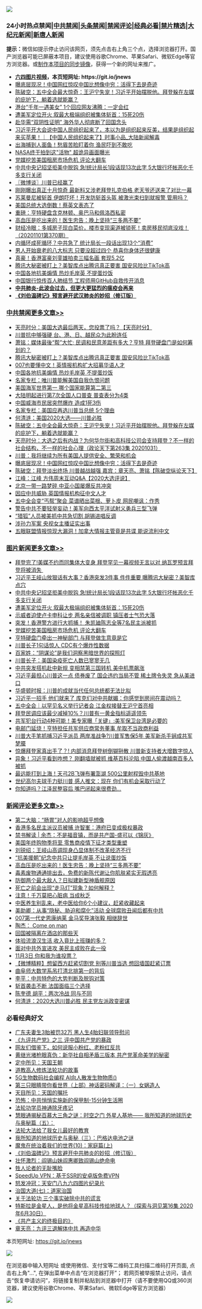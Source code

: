 ![](https://raw.githubusercontent.com/fqnews/bnews/master/64photo/fqnews-qr.jpg)

<div id="tt">
<h3>24小时热点禁闻|<a href="#%E4%B8%AD%E5%85%B1%E7%A6%81%E9%97%BB%E6%9B%B4%E5%A4%9A%E6%96%87%E7%AB%A0">中共禁闻</a>|<a href="#%E5%9B%BE%E7%89%87%E6%96%B0%E9%97%BB%E6%9B%B4%E5%A4%9A%E6%96%87%E7%AB%A0">头条禁闻</a>|<a href="#%E6%96%B0%E9%97%BB%E8%AF%84%E8%AE%BA%E6%9B%B4%E5%A4%9A%E6%96%87%E7%AB%A0">禁闻评论|<a href="#%E5%BF%85%E7%9C%8B%E7%BB%8F%E5%85%B8%E5%A5%BD%E6%96%87">经典必看|<a href="/video.md#%E7%A6%81%E7%89%87%E7%B2%BE%E9%80%89">禁片精选</a>|<a href="https://github.com/fqnews/djy/blob/master/gb/nf1351518.md#1">大纪元新闻</a>|<a href="https://github.com/fqnews/ntdtv/blob/master/gb/prog204.md#1">新唐人新闻</a></h3>
<div><b>提示：</b>微信如提示停止访问该网页，须先点击右上角三个点，选择浏览器打开。国产浏览器可能已屏蔽本项目，建议使用谷歌Chrome、苹果Safari、微软Edge等官方浏览器。或<a href="https://github.com/fqnews/bnews/blob/master/%E5%88%B6%E4%BD%9Cgit%E7%A6%81%E9%97%BB%E9%95%9C%E5%83%8F.md">制作本项目的同步镜像</a>，获得一个新的网址来推广。</div>
<ul>
<li><b><a href="http://d1.bdrive.tk/64.mp4" target="_blank">六四图片视频</a>，本页短网址: https://git.io/jnews</b></li>
<li><a href="/cbnews/20201101/1423601.md">曝底层现况！中国网红惊叹中国比想像中穷：活得下去是奇迹</a></li>
<li><a href="/cbnews/20201101/1423693.md">陈破空：五中全会最大惊奇：王沪宁失宠！习近平开始摆脱他。拜登躲在左媒的庇护下，躺着选就能赢？</a></li>
<li><a href="/cnnews/hknews/20201101/1423816.md">港台“千年一遇美女” 1个回应网友沸腾：一定会红</a></li>
<li><a href="/topimagenews/20201101/1423886.md">遭美军定位开火 叙最大极端组织被集体斩首：15死20伤</a></li>
<li><a href="/headline/20201101/1423643.md">赴华需“双阴性证明” 海外华人彻底断了回国念头</a></li>
<li><a href="/bannedvideo/20201101/1423909.md">习近平开大会说中国人民组织起来了，本以为是组织起来反美，结果是组织起来买苹果！｜【中国人民组织起来了】时事小品_大陆新闻解毒</a></li>
<li><a href="/cnnews/20201101/1423672.md">出海捕到人面鱼！愁眉苦脸盯着你 渔民吓到不敢吃</a></li>
<li><a href="/cnnews/20201101/1423782.md">NASA终于拍到这"活物" 超诡异画面曝光</a></li>
<li><a href="/topimagenews/20201101/1423611.md">党媒挖苦美国租房市场危机 评论大翻车</a></li>
<li><a href="/topimagenews/20201101/1423948.md">中共中央记招坚拒美中脱钩 急!统计局长1段话现13次此字 5大银行坏帐恶化千多支行关闭</a></li>
<li><a href="/ssgc/20201101/1423726.md">〖微博谈〗川普已经赢了</a></li>
<li><a href="/cnnews/20201101/1423602.md">刚刚曝出真正十月惊奇 最新料又涉老拜登扎克伯格 老天爷还送来了对比一幕</a></li>
<li><a href="/cnnews/20201101/1423848.md">苏莱曼尼被斩首 伊朗吓坏！开发防斩首头盔 被激光束扫到就报警 管用吗？</a></li>
<li><a href="/cnnews/hknews/20201101/1423817.md">美国总统大选倒数！蔡英文表态了</a></li>
<li><a href="/cnnews/20201101/1423863.md">重磅：亨特硬盘含克林顿、奥巴马和佩洛西私密</a></li>
<li><a href="/comments/20201101/1423892.md">高血压是吃出来的！医生忠告：晚上坚持“三多两不要”</a></li>
<li><a href="/bannedvideo/20201101/1423858.md">财经冷眼：多城房子现白菜价，楼市变现渠道被锁死！卖房移民彻底没戏！（20201101第370期）</a></li>
<li><a href="/finance/20201101/1423665.md">内循环成死循环？中共急了 统计局长一段话出现13个“消费”</a></li>
<li><a href="/health/20201101/1423710.md">男人开始衰老的八大标志 只要没超过四个 恭喜你身体还很健康</a></li>
<li><a href="/cnnews/hknews/20201101/1423796.md">真豪！香港富豪刘銮雄拍卖三幅名画 套现5.2亿</a></li>
<li><a href="/cbnews/20201101/1423834.md">腾讯大秘密被盯上？美智库点出腾讯真正要害 国安风险比TikTok高</a></li>
<li><a href="/cbnews/20201101/1423760.md">中国各地抗美煽情 热炒毛岸英 不提蛋炒饭</a></li>
<li><a href="/taiwannews/20201101/1423851.md">中国银行惊传百人肺结节 工程师用GitHub自救传开消息</a></li>
<li><b><a href="/comments/20200211/1275071.md" target="_blank">中共肺炎-此波会过去，但更大更猛烈的瘟疫会再来</a></b></li>
<li><b><a href="/comments/20200207/1272816.md" target="_blank">《刘伯温碑记》预言避开武汉肺炎的妙招（修订版）</a></b></li>
</ul>
</div>

<div class="catlist">
<h3><a href="/cbnews/" target="_blank">中共禁闻</a><span><a href="/cbnews/" target="_blank" rel="nofollow">更多文章>></a></span></h3>
<ul>
<li><a href="/cbnews/20201102/1424071.md" target="_blank">天亮时分：美国大选最后两天，您投票了吗？【天亮时分】</a></li>
<li><a href="/cbnews/20201101/1424054.md" target="_blank">川普抗中够强硬 台、港、日、越民众为此盼连任</a></li>
<li><a href="/cbnews/20201101/1423928.md" target="_blank">萧铭：媒体最後“帮”大忙; 民调和民意差距有多大？亨特 拜登硬盘门是如何筹划的？</a></li>
<li><a href="/cbnews/20201101/1423834.md" target="_blank">腾讯大秘密被盯上？美智库点出腾讯真正要害 国安风险比TikTok高</a></li>
<li><a href="/cbnews/20201101/1423761.md" target="_blank">007也要懂中文！英情报机构扩大招募华语人才</a></li>
<li><a href="/cbnews/20201101/1423760.md" target="_blank">中国各地抗美煽情 热炒毛岸英 不提蛋炒饭</a></li>
<li><a href="/cbnews/20201101/1423443.md" target="_blank">名家专栏：唯川普能解美国自我仇恨问题</a></li>
<li><a href="/cbnews/20201101/1423735.md" target="_blank">美国海军世界第一 哪个国家能算第二第三</a></li>
<li><a href="/cbnews/20201101/1423734.md" target="_blank">大陆明起进行第7次全国人口普查 普查表分为4类</a></li>
<li><a href="/cbnews/20201101/1423733.md" target="_blank">中国威海市民居突然爆炸 造成1死3伤</a></li>
<li><a href="/cbnews/20201101/1423640.md" target="_blank">名家专栏：美国应再选川普当总统 5个理由</a></li>
<li><a href="/cbnews/20201101/1423679.md" target="_blank">何清涟：美国2020大选——川普必胜</a></li>
<li><a href="/cbnews/20201101/1423693.md" target="_blank">陈破空：五中全会最大惊奇：王沪宁失宠！习近平开始摆脱他。拜登躲在左媒的庇护下，躺着选就能赢？</a></li>
<li><a href="/cbnews/20201101/1423683.md" target="_blank">天亮时分：大选之后有内战？为何华尔街和高科技公司会支持拜登？不一样的社会结构，不一样的社会心理（政论天下第263集 20201031）</a></li>
<li><a href="/cbnews/20201101/1423675.md" target="_blank">川普：我将继续为所有美国人提供安全、繁荣和机会</a></li>
<li><a href="/cbnews/20201101/1423601.md" target="_blank">曝底层现况！中国网红惊叹中国比想像中穷：活得下去是奇迹</a></li>
<li><a href="/cbnews/20201101/1423599.md" target="_blank">陈破空：拜登淡出终场 川普越战越强 嘉宾：章天亮、萧铭【陈破空纵论天下】</a></li>
<li><a href="/cbnews/20201031/1423545.md" target="_blank">江峰：江峰 方伟周末互动Q&amp;A【2020大选评说】</a></li>
<li><a href="/cbnews/20201031/1423371.md" target="_blank">北京一带一路梦碎 中亚小国屡爆反共冲突</a></li>
<li><a href="/cbnews/20201031/1423370.md" target="_blank">因应中共威胁 英国情报机构征中文人才</a></li>
<li><a href="/cbnews/20201031/1423369.md" target="_blank">五中全会变“丐帮”聚会 菜谱晒出菜根、萝卜皮 网民嘲讽：作秀</a></li>
<li><a href="/cbnews/20201031/1423368.md" target="_blank">警告中共不要轻举妄动！美军向西太平洋试射义勇兵三型飞弹</a></li>
<li><a href="/cbnews/20201031/1423367.md" target="_blank">“猎狐”人员被美抓中共急切割 胡锡进唱反调</a></li>
<li><a href="/cbnews/20201031/1423366.md" target="_blank">涉孙力军案 央视女主播证实出事</a></li>
<li><a href="/cbnews/20201031/1423365.md" target="_blank">五眼联盟情报惊现大漏洞！加拿大情报主管竟是共谍 能说流利中文</a></li>

</ul>
</div>
<div class="catlist">
<h3><a href="/topimagenews/" target="_blank">图片新闻</a><span><a href="/topimagenews/" target="_blank" rel="nofollow">更多文章>></a></span></h3>
<ul>
<li><a href="/topimagenews/20201102/1424079.md" target="_blank">拜登完了!美媒不约而同集体大变身 拜登罕见一幕视频无言以对 纳瓦罗预言拜登将被消失 </a></li>
<li><a href="/topimagenews/20201102/1424072.md" target="_blank">习近平王岐山放狠话有大事？香港突发3件事 件件重要 曝腾讯大秘密？美智库点穴</a></li>
<li><a href="/topimagenews/20201101/1423948.md" target="_blank">中共中央记招坚拒美中脱钩 急!统计局长1段话现13次此字 5大银行坏帐恶化千多支行关闭</a></li>
<li><a href="/topimagenews/20201101/1423886.md" target="_blank">遭美军定位开火 叙最大极端组织被集体斩首：15死20伤</a></li>
<li><a href="/topimagenews/20201101/1423826.md" target="_blank">示威者迫使卢卡申科让步 两名亲信被调职 镇压者士气恐大落</a></li>
<li><a href="/topimagenews/20201101/1423825.md" target="_blank">突发！香港警方进行大抓捕！ 朱凯廸陈志全等7名民主派被抓</a></li>
<li><a href="/topimagenews/20201101/1423611.md" target="_blank">党媒挖苦美国租房市场危机 评论大翻车</a></li>
<li><a href="/topimagenews/20201101/1423610.md" target="_blank">亨特硬盘门牵出一神秘部门 与拜登做生意竟是它</a></li>
<li><a href="/topimagenews/20201031/1423563.md" target="_blank">川普长子1句话惊人 CDC有个爆炸性数据</a></li>
<li><a href="/comments/20201031/1423298.md" target="_blank">百家姓：“阴谋论”是我们洞察黑暗世界的探照灯</a></li>
<li><a href="/topimagenews/20201031/1423146.md" target="_blank">川普长子：美国染疫死亡人数已寥寥无几</a></li>
<li><a href="/topimagenews/20201031/1423133.md" target="_blank">中共突发搭机赴中新规 变相禁第三国转机 美中机票飙涨</a></li>
<li><a href="/topimagenews/20201030/1422890.md" target="_blank">习近平最担心川普这一点 债券废了 国企违约当局不管 稀土牌令失灵 急从美进口</a></li>
<li><a href="/topimagenews/20201030/1422877.md" target="_blank">华盛顿时报：川普的成就当代任何总统都无法比拟</a></li>
<li><a href="/topimagenews/20201030/1422820.md" target="_blank">习近平一招手 他们就来了 库克们对中共献媚：你感觉到房间在震动吗？</a></li>
<li><a href="/topimagenews/20201030/1422777.md" target="_blank">五中全会｜以罕见名义举行记者会 江金权接替王沪宁首亮相</a></li>
<li><a href="/topimagenews/20201030/1422658.md" target="_blank">拜登民调应该最少减掉10%？川普有一黄金指标遥遥领先</a></li>
<li><a href="/topimagenews/20201030/1422657.md" target="_blank">共军犯台行动4种可能！美专家曝「关键」:美军保卫台湾是必要的</a></li>
<li><a href="/topimagenews/20201030/1422510.md" target="_blank">电邮门延烧！亨特担任共军供应商常务董事 牟取不当政商利益</a></li>
<li><a href="/topimagenews/20201030/1422482.md" target="_blank">川普大手笔抓捕习近平派员 两岸准战争?川普军售保5年 美军新杀手锏成共军梦魇</a></li>
<li><a href="/topimagenews/20201029/1422443.md" target="_blank">惊爆拜登家真出手了？! 内部消息拜登树倒猢狲散 川普新支持者大增数字惊人</a></li>
<li><a href="/topimagenews/20201029/1422425.md" target="_blank">异象！习近平看到咋想？ 刚翻墙就被抓 维基百科沦陷 中国人偷渡越南百多人被抓</a></li>
<li><a href="/topimagenews/20201029/1422258.md" target="_blank">最远能打到上海！天弓2B飞弹布署澎湖 500公里射程毁中共基地</a></li>
<li><a href="/topimagenews/20201029/1422215.md" target="_blank">世纪高尔夫球手力挺川普 感人推文：现在 你们有机会采取行动了</a></li>
<li><a href="/topimagenews/20201029/1422198.md" target="_blank">你知道吗？江泽民整容后 嘴巴闭起来很费劲&#8230;</a></li>

</ul>
</div>
<div class="catlist">
<h3><a href="/comments/" target="_blank">新闻评论</a><span><a href="/comments/" target="_blank" rel="nofollow">更多文章>></a></span></h3>
<ul>
<li><a href="/comments/20201102/1424069.md" target="_blank">第二大脑：“肠胃”对人的影响超乎想像</a></li>
<li><a href="/comments/20201101/1424052.md" target="_blank">香港多名民主派议员被捕 许智峯：港府已变成极权暴政</a></li>
<li><a href="/comments/20201101/1423998.md" target="_blank">禁书解读 | 余杰：不是福音镇，而是共产国-盛可以《锦灰》</a></li>
<li><a href="/comments/20201101/1423994.md" target="_blank">美国年终购物季将至 零售商疫情下征才类型重塑</a></li>
<li><a href="/comments/20201101/1423951.md" target="_blank">刘锐绍：王岐山高调现身凸显体制不改革经济不行</a></li>
<li><a href="/comments/20201101/1423925.md" target="_blank">“抗美援朝”纪念中共只让提毛岸英 不让说蛋炒饭</a></li>
<li><a href="/comments/20201101/1423892.md" target="_blank">高血压是吃出来的！医生忠告：晚上坚持“三多两不要”</a></li>
<li><a href="/comments/20201101/1423891.md" target="_blank">毒素废物通通排出去，免费的新陈代谢让你肌肤紧实无瑕透亮</a></li>
<li><a href="/comments/20201101/1423885.md" target="_blank">防御两个最大敌人？日拟建新型神盾舰原因</a></li>
<li><a href="/comments/20201101/1423883.md" target="_blank">死亡之前会出现“走马灯”现象？如何解释？</a></li>
<li><a href="/comments/20201101/1423882.md" target="_blank">注意！千万莫把心脏病 当成秋乏</a></li>
<li><a href="/comments/20201101/1423881.md" target="_blank">中医养生别乱来，老中医给你6个小建议，赶紧收藏起来</a></li>
<li><a href="/comments/20201101/1423866.md" target="_blank">美助卿：从事“隐秘、胁迫和腐化”活动 全球腐败丑闻后都有中共</a></li>
<li><a href="/comments/20201101/1423865.md" target="_blank">007第一代史恩康纳莱 金马奖导演张毅 相继辞世</a></li>
<li><a href="/comments/20201101/1423847.md" target="_blank">陶杰： Come on man</a></li>
<li><a href="/comments/20201101/1423835.md" target="_blank">回国被隔离在酒店的那些天</a></li>
<li><a href="/comments/20201101/1423830.md" target="_blank">体验流浪汉生活 收入竟比上班赚的多？</a></li>
<li><a href="/comments/20201101/1423829.md" target="_blank">面对中共外宣进攻 美民主成败在此一役</a></li>
<li><a href="/comments/20201101/1423828.md" target="_blank">11月3日 你和我为谁投票？</a></li>
<li><a href="/comments/20201101/1423821.md" target="_blank">【微博精粹】想留西方赶紧切割党 别等川普当选 想回墙国赶紧订票</a></li>
<li><a href="/comments/20201101/1423820.md" target="_blank">曲阜师大数学系吊打清北排第一的背后</a></li>
<li><a href="/comments/20201101/1423819.md" target="_blank">李平：中共特色的大势判断及脱钩对策</a></li>
<li><a href="/comments/20201101/1423802.md" target="_blank">斩首袭击不断 法国面临三个选择</a></li>
<li><a href="/comments/20201101/1423801.md" target="_blank">陈奎德 胡平：两次冷战 同与不同</a></li>
<li><a href="/comments/20201101/1423800.md" target="_blank">何清涟：2020大选川普必胜 民主党左派政变密谋</a></li>

</ul>
</div>

<div class="catlist">
<h3>必看经典好文</h3>
<ul>
<li><a href="/cbnews/20200611/1343037.md" target="_blank">广东夫妻生3胎被罚32万 黑人生4胎妇联领导慰问</a></li>
<li><a href="/bookonline/20131116/201054.md" target="_blank">《九评共产党》之三 评中国共产党的暴政</a></li>
<li><a href="/comments/20200712/1359630.md" target="_blank">网友们借鉴下，如何说服小粉红、老粉红反共</a></li>
<li><a href="/lifebaike/20180921/1001174.md" target="_blank">黄继光堵枪眼真伪：新华社自相矛盾三版本 共产党革命美学的秘密</a></li>
<li><a href="/tculture/xiulian/20151111/470021.md" target="_blank">定中所见：天国王朝</a></li>
<li><a href="/comments/20200805/1375080.md" target="_blank">道教高人修炼法轮功的故事</a></li>
<li><a href="/topimagenews/20200527/1335347.md" target="_blank">5G生物数码社会编程 AI向人散发生物物质()</a></li>
<li><a href="/comments/20200426/1319648.md" target="_blank">第三只眼睛带你看世界（上部）神话密码解译：（一）女娲造人</a></li>
<li><a href="/tculture/20180919/1000196.md" target="_blank">天目所见：天国的嘱托</a></li>
<li><a href="/baitai/20200711/1359005.md" target="_blank">恐怖：中共悄悄实施新的保甲制-15分钟生活圈</a></li>
<li><a href="/health/20170626/780263.md" target="_blank">法轮功学员神通除牙疼记</a></li>
<li><a href="/cbnews/20170907/819423.md" target="_blank">慧眼通揭秘百慕大三角之谜：时空之门 外星人基地—— 我所知道的地球历史与奥秘篇（五）：</a></li>
<li><a href="/cbnews/20200516/1329218.md" target="_blank">法轮大法给了我女儿最好的教育</a></li>
<li><a href="/tculture/xiulian/20170726/797589.md" target="_blank">我所知道的地球历史与奥秘（三）：巴格达电池之谜</a></li>
<li><a href="/topimagenews/20180529/950153.md" target="_blank">魔鬼在统治着我们的世界(10)：家庭篇(上)</a></li>
<li><a href="/comments/20200207/1272816.md" target="_blank">《刘伯温碑记》预言避开中共肺炎的妙招（修订版）</a></li>
<li><a href="/cbnews/20200727/1366904.md" target="_blank">壮怀激烈：阎锡山妹阎惠卿致阎锡山绝命电</a></li>
<li><a href="/comments/20200606/783250.md" target="_blank">牲人论者的无耻嘴脸</a></li>
<li><a href="/cbnews/20191226/1241739.md" target="_blank">SpeedUp VPN：基于SSR的安卓版免费VPN</a></li>
<li><a href="/comments/20200604/783200.md" target="_blank">怒发冲冠：天安门八九六四图片纪录片</a></li>
<li><a href="/cbnews/20190424/913985.md" target="_blank">治国大道(七)：道家治国</a></li>
<li><a href="/cbnews/20200703/1354907.md" target="_blank">关于法轮功 三个事实破除中共的谎言</a></li>
<li><a href="/comments/20200712/1359460.md" target="_blank">特斯拉是金星人，是他将金星高科技传给地球人？（探索与洞见第16集 2020年6月30日）</a></li>
<li><a href="/bookwiki/20171120/858084.md" target="_blank">《共产主义的终极目的》</a></li>
<li><a href="/comments/20131119/1029445.md" target="_blank">章天亮：九评三退解体中共 再造中华</a></li>

</ul>
</div>

本页短网址: https://git.io/jnews

![](https://raw.githubusercontent.com/fqnews/bnews/master/64photo/fqnews-qr.jpg)

在浏览器中输入短网址 或使用微信、支付宝等二维码工具扫描二维码打开页面, 点击右上角"...", 在弹出菜单中点击“在浏览器打开”； 若网页被举报禁止访问，请点击“恢复申请访问”，将链接复制并粘贴到浏览器中打开（请不要使用QQ或360浏览器，建议使用谷歌Chrome、苹果Safari、微软Edge等官方浏览器）

![](https://raw.githubusercontent.com/fqnews/bnews/master/64photo/wx.jpg)